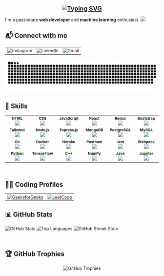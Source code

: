 <h1 style="text-align: center; font-size: 20px; color: white;">
  <a href="https://git.io/typing-svg" >
    <img src="https://readme-typing-svg.demolab.com?font=Arial&weight=700&size=24&duration=2500&pause=750&vCenter=true&width=400&height=40&color=FFFFFF&lines=Hello+%F0%9F%91%8B+I'm+Rakshith+Raj;నమస్కారం+%F0%9F%91%8B+నేను+రక్షిత్+రాజ్" alt="Typing SVG" style="vertical-align: middle;">
  </a>
</h1>



 I'm a passionate <strong>web developer</strong> and <strong>machine learning</strong> enthusiast. 
<img src="https://media.giphy.com/media/YRMb6dd7zprS00JdGZ/giphy.gif" style="height:80px">


## 📬 Connect with me
<table width="100%">
    <tbody>
        <tr valign="top">
            <td  align="center">
                <a href="https://www.instagram.com/rakshith__raj/" style="text-decoration: none;">
                    <img height="32px" src="https://img.shields.io/badge/-Instagram-E4405F?logo=instagram&logoColor=fff" alt="Instagram">
                </a>
            </td>
            <td  align="center">
                <a href="https://www.linkedin.com/in/rakshith-raj-b38936220/" style="text-decoration: none;">
                    <img height="32px" src="https://img.shields.io/badge/-LinkedIn-0A66C2?logo=linkedin&logoColor=fff" alt="LinkedIn">
                </a>
            </td>
            <td  align="center">
                <a href="mailto:rakshith2002raj@gmail.com" style="text-decoration: none;">
                    <img height="32px" src="https://img.shields.io/badge/-Gmail-D14836?logo=gmail&logoColor=fff" alt="Gmail">
                </a>
            </td>
        </tr>
    </tbody>
</table>




![snake gif](https://raw.githubusercontent.com/AswinPKumar01/AswinPKumar01/86b06c62c4957d614848c28d956db4dc80c131ca/github-snake-dark.svg)






## 💼 Skills

<table width="100%" style="font-size: 12px;">
    <tbody>
        <tr valign="top">
            <td width="80px" align="center">
                <span><strong>HTML</strong></span><br>
                <img height="32px" src="https://cdn.jsdelivr.net/gh/devicons/devicon/icons/html5/html5-original.svg" />
            </td>
            <td width="80px" align="center">
                <span><strong>CSS</strong></span><br>
                <img height="32px" src="https://cdn.jsdelivr.net/gh/devicons/devicon/icons/css3/css3-original.svg">
            </td>
            <td width="80px" align="center">
                <span><strong>JavaScript</strong></span><br>
                <img height="32px" src="https://cdn.jsdelivr.net/gh/devicons/devicon/icons/javascript/javascript-original.svg">
            </td>
            <td width="80px" align="center">
                <span><strong>React</strong></span><br>
                <img height="32px" src="https://cdn.jsdelivr.net/gh/devicons/devicon/icons/react/react-original.svg">
            </td>
            <td width="80px" align="center">
                <span><strong>Redux</strong></span><br>
                <img height="32px" src="https://cdn.jsdelivr.net/gh/devicons/devicon/icons/redux/redux-original.svg">
            </td>
            <td width="80px" align="center">
                <span><strong>Bootstrap</strong></span><br>
                <img height="32px" src="https://cdn.jsdelivr.net/gh/devicons/devicon/icons/bootstrap/bootstrap-original.svg">
            </td>
        </tr>
        <tr valign="top">
            <td width="80px" align="center">
                <span><strong>Tailwind</strong></span><br>
                <img height="32px" src="https://cdn.jsdelivr.net/gh/devicons/devicon/icons/tailwindcss/tailwindcss-original.svg">
            </td>
            <td width="80px" align="center">
                <span><strong>Node.js</strong></span><br>
                <img height="32px" src="https://cdn.jsdelivr.net/gh/devicons/devicon/icons/nodejs/nodejs-original.svg">
            </td>
            <td width="80px" align="center">
                <span><strong>Express.js</strong></span><br>
                <img height="32px" src="https://cdn.jsdelivr.net/gh/devicons/devicon/icons/express/express-original.svg">
            </td>
            <td width="80px" align="center">
                <span><strong>MongoDB</strong></span><br>
                <img height="32px" src="https://cdn.jsdelivr.net/gh/devicons/devicon/icons/mongodb/mongodb-original.svg">
            </td>
            <td width="80px" align="center">
                <span><strong>PostgreSQL</strong></span><br>
                <img height="32px" src="https://cdn.jsdelivr.net/gh/devicons/devicon/icons/postgresql/postgresql-original.svg">
            </td>
            <td width="80px" align="center">
                <span><strong>MySQL</strong></span><br>
                <img height="32px" src="https://cdn.jsdelivr.net/gh/devicons/devicon/icons/mysql/mysql-original.svg">
            </td>
        </tr>
        <tr valign="top">
            <td width="80px" align="center">
                <span><strong>Git</strong></span><br>
                <img height="32px" src="https://cdn.jsdelivr.net/gh/devicons/devicon/icons/git/git-original.svg">
            </td>
            <td width="80px" align="center">
                <span><strong>Docker</strong></span><br>
                <img height="32px" src="https://cdn.jsdelivr.net/gh/devicons/devicon/icons/docker/docker-original.svg">
            </td>
            <td width="80px" align="center">
                <span><strong>Heroku</strong></span><br>
                <img height="32px" src="https://cdn.jsdelivr.net/gh/devicons/devicon/icons/heroku/heroku-original.svg">
            </td>
            <td width="80px" align="center">
                <span><strong>Postman</strong></span><br>
                <img height="32px" src="https://cdn.jsdelivr.net/gh/devicons/devicon/icons/postman/postman-original.svg">
            </td>
            <td width="80px" align="center">
                <span><strong>Jest</strong></span><br>
                <img height="32px" src="https://cdn.jsdelivr.net/gh/devicons/devicon/icons/jest/jest-plain.svg">
            </td>
            <td width="80px" align="center">
                <span><strong>Webpack</strong></span><br>
                <img height="32px" src="https://cdn.jsdelivr.net/gh/devicons/devicon/icons/webpack/webpack-original.svg">
            </td>
        </tr>
        <tr valign="top">
            <td width="80px" align="center">
                <span><strong>Python</strong></span><br>
                <img height="32px" src="https://cdn.jsdelivr.net/gh/devicons/devicon/icons/python/python-original.svg">
            </td>
            <td width="80px" align="center">
                <span><strong>TensorFlow</strong></span><br>
                <img height="32px" src="https://cdn.jsdelivr.net/gh/devicons/devicon/icons/tensorflow/tensorflow-original.svg">
            </td>
            <td width="80px" align="center">
                <span><strong>C++</strong></span><br>
                <img height="32px" src="https://cdn.jsdelivr.net/gh/devicons/devicon/icons/cplusplus/cplusplus-original.svg">
            </td>
            <td width="80px" align="center">
                <span><strong>NumPy</strong></span><br>
                <img height="32px" src="https://cdn.jsdelivr.net/gh/devicons/devicon/icons/numpy/numpy-original.svg">
            </td>
            <td width="80px" align="center">
                <span><strong>Java</strong></span><br>
                <img height="32px" src="https://cdn.jsdelivr.net/gh/devicons/devicon/icons/java/java-original.svg">
            </td>
            <td width="80px" align="center">
                <span><strong>Jupyter</strong></span><br>
                <img height="32px" src="https://cdn.jsdelivr.net/gh/devicons/devicon/icons/jupyter/jupyter-original.svg">
            </td>
        </tr>
    </tbody>
</table>




<br>


## 🧑‍💻 Coding Profiles
<table width="100%">
    <tbody>
        <tr valign="top">
            <td width="auto" align="center">
                <a href="https://www.geeksforgeeks.org/user/rakshith2002raj/?utm_source=geeksforgeeks&utm_medium=my_profile&utm_campaign=auth_user">
                    <img height="32px" src="https://img.shields.io/badge/GeeksforGeeks-4B8F29?logo=geeksforgeeks&logoColor=fff" alt="GeeksforGeeks">
                </a>
            </td>
            <td width="auto" align="center">
                <a href="https://leetcode.com/u/RakshithRajG/">
                    <img height="32px" src="https://img.shields.io/badge/LeetCode-FA6F00?logo=leetcode&logoColor=fff" alt="LeetCode">
                </a>
            </td>
        </tr>
    </tbody>
</table>



## 📊 GitHub Stats

<p >
  <img src="https://github-readme-stats.vercel.app/api?username=Rakshith-Raj08&show_icons=true&theme=radical" alt="GitHub Stats">
  <img src="https://github-readme-stats.vercel.app/api/top-langs/?username=Rakshith-Raj08&layout=compact&theme=radical" alt="Top Languages">
  <img src="https://github-readme-streak-stats.herokuapp.com/?user=Rakshith-Raj08&theme=radical" alt="GitHub Streak Stats">

</p>

<br>

## 🏆 GitHub Trophies

<p align="center">
  <img src="https://github-profile-trophy.vercel.app/?username=Rakshith-Raj08&theme=onedark" alt="GitHub Trophies">
</p>


